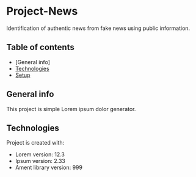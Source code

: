 # Project-News
Identification of authentic news from fake news using public information.
 
## Table of contents
* [General info]
* [Technologies](#technologies)
* [Setup](#setup)

## General info
This project is simple Lorem ipsum dolor generator.
	
## Technologies
Project is created with:
* Lorem version: 12.3
* Ipsum version: 2.33
* Ament library version: 999
